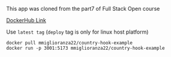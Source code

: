 This app was cloned from the part7 of Full Stack Open course

[DockerHub Link](https://hub.docker.com/r/mmiglioranza22/country-hook-example)

Use `latest tag` (`deploy` tag is only for linux host platform)

```
docker pull mmiglioranza22/country-hook-example
docker run -p 3001:5173 mmiglioranza22/country-hook-example
```
